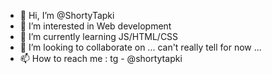- 👋 Hi, I’m @ShortyTapki
- 👀 I’m interested in Web development
- 🌱 I’m currently learning JS/HTML/CSS
- 💞️ I’m looking to collaborate on ... can't really tell for now ...
- 📫 How to reach me : tg - @shortytapki

<!---
ShortyTapki/ShortyTapki is a ✨ special ✨ repository because its `README.md` (this file) appears on your GitHub profile.
You can click the Preview link to take a look at your changes.
--->
